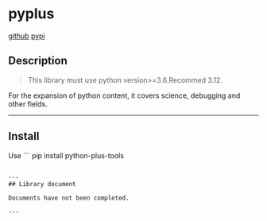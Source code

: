 # pyplus

[github](https://github.com/xystudio889/pyplus)
[pypi](https://pypi.org/project/python-plus-tools)

## Description

> This library must use python version>=3.6.Recommed 3.12.

For the expansion of python content, it covers science, debugging and other fields.

---

## Install

Use ```
pip install python-plus-tools
```

---
## Library document

Documents have not been completed.

---